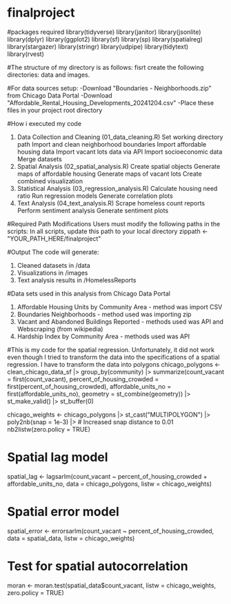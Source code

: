 # finalproject

#packages required
library(tidyverse)
library(janitor)
library(jsonlite)
library(dplyr)
library(ggplot2)
library(sf)
library(sp)
library(spatialreg)
library(stargazer)
library(stringr)
library(udpipe)
library(tidytext)
library(rvest)

#The structure of my directory is as follows: fisrt create the following directories: data and images.

#For data sources setup:
-Download "Boundaries - Neighborhoods.zip" from Chicago Data Portal
-Download "Affordable_Rental_Housing_Developments_20241204.csv"
-Place these files in your project root directory

#How i executed my code
1. Data Collection and Cleaning (01_data_cleaning.R)
Set working directory path
Import and clean neighborhood boundaries
Import affordable housing data
Import vacant lots data via API
Import socioeconomic data
Merge datasets
2. Spatial Analysis (02_spatial_analysis.R)
Create spatial objects
Generate maps of affordable housing
Generate maps of vacant lots
Create combined visualization
3. Statistical Analysis (03_regression_analysis.R)
Calculate housing need ratio
Run regression models
Generate correlation plots
4. Text Analysis (04_text_analysis.R)
Scrape homeless count reports
Perform sentiment analysis
Generate sentiment plots

#Required Path Modifications
Users must modify the following paths in the scripts:
In all scripts, update this path to your local directory
zippath <- "YOUR_PATH_HERE/finalproject"

#Output
The code will generate:
1. Cleaned datasets in /data
2. Visualizations in /images
3. Text analysis results in /HomelessReports

#Data sets used in this analysis from Chicago Data Portal
1. Affordable Housing Units by Community Area - method was import CSV
2. Boundaries Neighborhoods - method used was importing zip
3. Vacant and Abandoned Buildings Reported - methods used was API and Webscraping (from wikipedia)
4. Hardship Index by Community Area - methods used was API


#This is my code for the spatial regression. Unfortunately, it did not work even though I tried to transform the data into the specifications of a spatial regression. 
 I have to transform the data into polygons
chicago_polygons <- clean_chicago_data_sf |>
  group_by(community) |>
  summarize(count_vacant = first(count_vacant),
            percent_of_housing_crowded = first(percent_of_housing_crowded),
            affordable_units_no = first(affordable_units_no),
            geometry = st_combine(geometry)) |>
  st_make_valid() |>
  st_buffer(0)

chicago_weights <- chicago_polygons |>
  st_cast("MULTIPOLYGON") |>
  poly2nb(snap = 1e-3) |>  # Increased snap distance to 0.01
  nb2listw(zero.policy = TRUE)

# Spatial lag model
spatial_lag <- lagsarlm(count_vacant ~ percent_of_housing_crowded + affordable_units_no, 
                        data = chicago_polygons,
                        listw = chicago_weights)

# Spatial error model
spatial_error <- errorsarlm(count_vacant ~ percent_of_housing_crowded,
                            data = spatial_data,
                            listw = chicago_weights)

# Test for spatial autocorrelation
moran <- moran.test(spatial_data$count_vacant, 
                    listw = chicago_weights,
                    zero.policy = TRUE)




